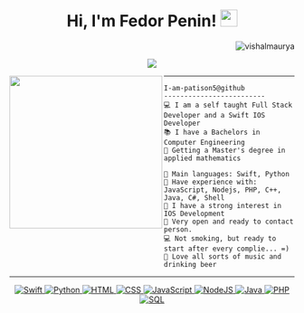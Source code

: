 <h1 align="center">
Hi, I'm Fedor Penin!
 <img src="https://media.giphy.com/media/hvRJCLFzcasrR4ia7z/giphy.gif" width="30"></h1>
 <img src="https://komarev.com/ghpvc/?username=I-am-vishalmaurya&label=Profile%20Views&color=0e75b6&style=flat" align='right' alt="vishalmaurya" />
<br/>

<!-- Typing SVG by DenverCoder1 - https://github.com/DenverCoder1/readme-typing-svg -->

<p align="center">
  <a href="https://github.com/DenverCoder1/readme-typing-svg">
    <img src="https://readme-typing-svg.herokuapp.com?lines=IOS+Developer;'MAI'+Student;Studying+in+Yandex;Swift+UIKit+Algorithms;Freelancer;Always%20learning%20new%20things&center=true&width=380&height=45">
    </a>
</p>

<!-- <img align="left" src="https://memepedia.ru/wp-content/uploads/2018/07/pikabu3.jpg" alt="" width="250" /> -->
<!--<img align="left" src="https://i.pinimg.com/564x/69/dc/3c/69dc3cec93572d301bb75854ae260a07.jpg" alt="" width="270" />-->
<img align="left" src="https://psv4.userapi.com/c237331/u170877706/docs/d50/1282fefa2999/keep-working_1.gif?extra=3LTd1gPzLHq0C5DyYJVUZCMqvoobRsExcECm7GPEpBixEqMVF4pcSr33ZjxXdF6WMS3StfZJs_p4iRbX54VcXcpZfcIqI3B69biH1KYPsnsJYrBhk3wHj12-dFir9-JmWlak7I_Kx_3eQnxyh70xm1qx" alt="" width="270" />


<hr>

```
I-am-patison5@github
-------------------------
💻 I am a self taught Full Stack Developer and a Swift IOS Developer
📚 I have a Bachelors in Computer Engineering
📝 Getting a Master's degree in applied mathematics

🌟 Main languages: Swift, Python
🚩 Have experience with: JavaScript, Nodejs, PHP, C++, Java, C#, Shell
🔭 I have a strong interest in IOS Development
💖 Very open and ready to contact person. 
💻 Not smoking, but ready to start after every complie... =)
🎵 Love all sorts of music and drinking beer
```
<hr>
<!-- <h4  align="center">Programming Languages</h4> -->

<p align="center">
   <a href="https://github.com/search?q=user%3APatison5+is%3Arepo+language%3ASwift"> 
<!--      <img alt="Swift" src="https://img.shields.io/badge/swift-5.1-brightgreen.svg">  -->
     <img alt="Swift" src="https://img.shields.io/badge/Swift%205.1%20-%23025E8C.svg?logo=swift&logoColor=white">
   </a>
 
   <a href="https://github.com/search?q=user%3APatison5+is%3Arepo+language%3Apython">
      <img alt="Python" src="https://img.shields.io/badge/Python%20-%2314354C.svg?logo=python&logoColor=white">
   </a>
 
   <a href="https://github.com/search?q=user%3APatison5+is%3Arepo+language%3Ahtml">
      <img alt="HTML" src="https://img.shields.io/badge/HTML%20-%23E34F26.svg?logo=html5&logoColor=white">
   </a>
 
   <a href="https://github.com/search?q=user%3APatison5+is%3Arepo+language%3Acss">
      <img alt="CSS" src="https://img.shields.io/badge/CSS%20-%231572B6.svg?logo=css3&logoColor=white">
   </a>
 
   <a href="https://github.com/search?q=user%3APatison5+is%3Arepo+language%3Ajavascript">
      <img alt="JavaScript" src="https://img.shields.io/badge/JavaScript%20-%23F7DF1E.svg?logo=javascript&logoColor=black">
   </a>

   <a href="https://github.com/search?q=user%3APatison5+is%3Arepo+language%3Ajavascript">
      <img alt="NodeJS" src="https://img.shields.io/badge/Node.js%20-%2343853D.svg?logo=node.js&logoColor=white">
   </a>

   <a href="https://github.com/search?q=user%3APatison5+is%3Arepo+language%3Ajava">
      <img alt="Java" src="https://img.shields.io/badge/Java-%23007396.svg?logo=java&logoColor=white">
   </a>

   <a href="https://github.com/search?q=user%3APatison5+is%3Arepo+language%3Aphp">
      <img alt="PHP" src="https://img.shields.io/badge/PHP-%23777BB4.svg?logo=php&logoColor=white">
   </a>

   <a href="https://github.com/search?q=user%3APatison5+is%3Arepo+language%3Asql">
      <img alt="SQL" src="https://img.shields.io/badge/SQL%20-%23025E8C.svg?logo=amazon-dynamodb&logoColor=white">
   </a>
</p>
